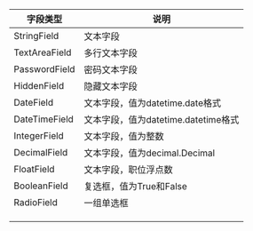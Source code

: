 | 字段类型      | 说明                                |
| ------------- | ----------------------------------- |
| StringField   | 文本字段                            |
| TextAreaField | 多行文本字段                        |
| PasswordField | 密码文本字段                        |
| HiddenField   | 隐藏文本字段                        |
| DateField     | 文本字段，值为datetime.date格式     |
| DateTimeField | 文本字段，值为datetime.datetime格式 |
| IntegerField  | 文本字段，值为整数                  |
| DecimalField  | 文本字段，值为decimal.Decimal       |
| FloatField    | 文本字段，职位浮点数                |
| BooleanField  | 复选框，值为True和False             |
| RadioField    | 一组单选框                          |
|               |                                     |
|               |                                     |
|               |                                     |

